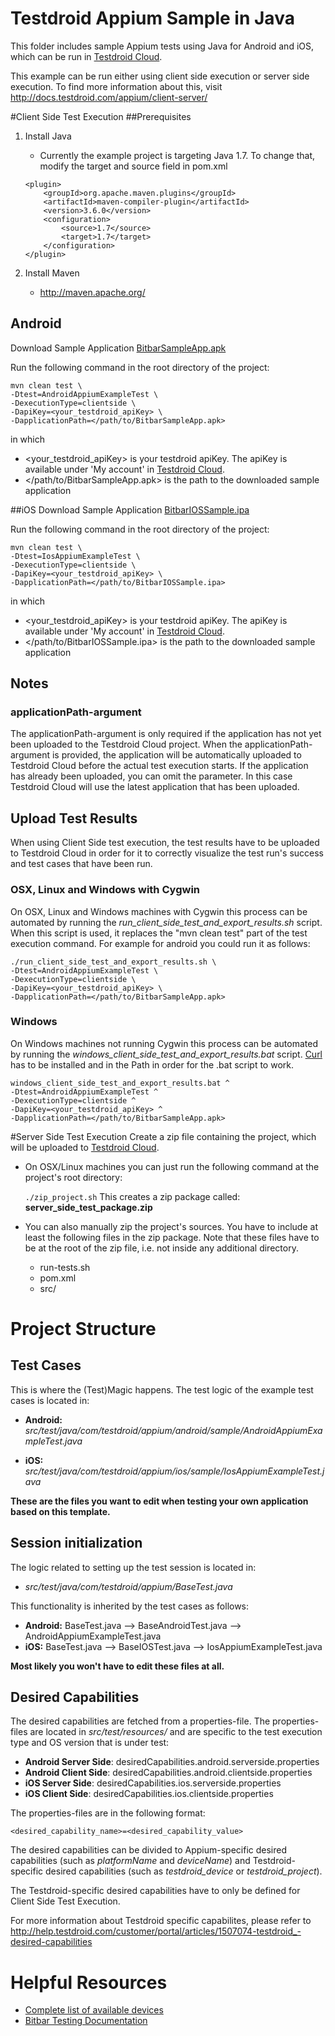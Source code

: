 Testdroid Appium Sample in Java
===========================

This folder includes sample Appium tests using Java for Android and iOS, which can be run in [Testdroid Cloud](https://cloud.testdroid.com/).

This example can be run either using client side execution or server side execution. To find more information about this, visit <http://docs.testdroid.com/appium/client-server/>

#Client Side Test Execution
##Prerequisites
1. Install Java
	- Currently the example project is targeting Java 1.7. To change that, modify the target and source field in pom.xml

	```
	<plugin>
		<groupId>org.apache.maven.plugins</groupId>
		<artifactId>maven-compiler-plugin</artifactId>
		<version>3.6.0</version>
		<configuration>
			<source>1.7</source>
			<target>1.7</target>
		</configuration>
	</plugin>
	```
2. Install Maven
	-	<http://maven.apache.org/>

## Android
Download Sample Application [BitbarSampleApp.apk](https://github.com/bitbar/testdroid-samples/blob/master/apps/builds/BitbarSampleApp.apk)

Run the following command in the root directory of the project:

```
mvn clean test \
-Dtest=AndroidAppiumExampleTest \
-DexecutionType=clientside \
-DapiKey=<your_testdroid_apiKey> \
-DapplicationPath=</path/to/BitbarSampleApp.apk>
```

in which 

- \<your\_testdroid\_apiKey\> is your testdroid apiKey. The apiKey is available under 'My account' in [Testdroid Cloud](https://cloud.testdroid.com/).
- \</path/to/BitbarSampleApp.apk\> is the path to the downloaded sample application



##iOS
Download Sample Application  [BitbarIOSSample.ipa](https://github.com/bitbar/testdroid-samples/blob/master/apps/builds/BitbarIOSSample.ipa)

Run the following command in the root directory of the project:

```
mvn clean test \
-Dtest=IosAppiumExampleTest \
-DexecutionType=clientside \
-DapiKey=<your_testdroid_apiKey> \
-DapplicationPath=</path/to/BitbarIOSSample.ipa>
```

in which 

- \<your\_testdroid\_apiKey\> is your testdroid apiKey. The apiKey is available under 'My account' in [Testdroid Cloud](https://cloud.testdroid.com/).
- \</path/to/BitbarIOSSample.ipa\> is the path to the downloaded sample application

## Notes
### applicationPath-argument
The applicationPath-argument is only required if the application has not yet been uploaded to the Testdroid Cloud project. When the applicationPath-argument is provided, the application will be automatically uploaded to Testdroid Cloud before the actual test execution starts. If the application has already been uploaded, you can omit the parameter. In this case Testdroid Cloud will use the latest application that has been uploaded.

## Upload Test Results
When using Client Side test execution, the test results have to be uploaded to Testdroid Cloud in order for it to correctly visualize the test run's success and test cases that have been run.

### OSX, Linux and Windows with Cygwin
On OSX, Linux and Windows machines with Cygwin this process can be automated by running the <i>run_client_side_test_and_export_results.sh</i> script. When this script is used, it replaces the "mvn clean test" part of the test execution command. For example for android you could run it as follows:

```
./run_client_side_test_and_export_results.sh \
-Dtest=AndroidAppiumExampleTest \
-DexecutionType=clientside \
-DapiKey=<your_testdroid_apiKey> \
-DapplicationPath=</path/to/BitbarSampleApp.apk>
```

### Windows
On Windows machines not running Cygwin this process can be automated by running the <i>windows\_client\_side\_test\_and_export\_results.bat</i> script. [Curl](https://curl.haxx.se/download.html) has to be installed and in the Path in order for the .bat script to work.

```
windows_client_side_test_and_export_results.bat ^
-Dtest=AndroidAppiumExampleTest ^
-DexecutionType=clientside ^
-DapiKey=<your_testdroid_apiKey> ^
-DapplicationPath=</path/to/BitbarSampleApp.apk>
```

#Server Side Test Execution
Create a zip file containing the project, which will be uploaded to [Testdroid Cloud](https://cloud.testdroid.com/).

* On OSX/Linux machines you can just run the following command at the project's root directory:

	`./zip_project.sh` This creates a zip package called: <b>server\_side\_test\_package.zip</b>

* You can also manually zip the project's sources. You have to include at least the following files in the zip package. Note that these files have to be at the root of the zip file, i.e. not inside any additional directory.
 	* run-tests.sh 
	* pom.xml
	* src/


# Project Structure

## Test Cases
This is where the (Test)Magic happens. The test logic of the example test cases is located in:

- <b>Android:</b> <i>src/test/java/com/testdroid/appium/android/sample/AndroidAppiumExampleTest.java</i>

- <b>iOS:</b> <i>src/test/java/com/testdroid/appium/ios/sample/IosAppiumExampleTest.java</i>

<b>These are the files you want to edit when testing your own application based on this template.</b>

## Session initialization

The logic related to setting up the test session is located in:

- <i>src/test/java/com/testdroid/appium/BaseTest.java</i>

This functionality is inherited by the test cases as follows:

- <b>Android:</b> BaseTest.java --> BaseAndroidTest.java --> AndroidAppiumExampleTest.java
- <b>iOS:</b> BaseTest.java --> BaseIOSTest.java --> IosAppiumExampleTest.java

<b>Most likely you won't have to edit these files at all.</b>

## Desired Capabilities
The desired capabilities are fetched from a properties-file. The properties-files are located in <i>src/test/resources/</i> and are specific to the test execution type and OS version that is under test:

- <b>Android Server Side</b>: desiredCapabilities.android.serverside.properties
- <b>Android Client Side</b>: desiredCapabilities.android.clientside.properties
- <b>iOS Server Side</b>: desiredCapabilities.ios.serverside.properties
- <b>iOS Client Side</b>: desiredCapabilities.ios.clientside.properties

The properties-files are in the following format:
```
<desired_capability_name>=<desired_capability_value>
```
The desired capabilities can be divided to Appium-specific desired capabilities (such as <i>platformName</i> and <i>deviceName</i>) and Testdroid-specific desired capabilities (such as <i>testdroid_device</i> or <i>testdroid_project</i>).

The Testdroid-specific desired capabilities have to only be defined for Client Side Test Execution.

For more information about Testdroid specific capabilites, please refer to
<http://help.testdroid.com/customer/portal/articles/1507074-testdroid_-desired-capabilities>

# Helpful Resources
- [Complete list of available devices](https://cloud.testdroid.com/#service/devicegroups)
- [Bitbar Testing Documentation](http://docs.bitbar.com/)



